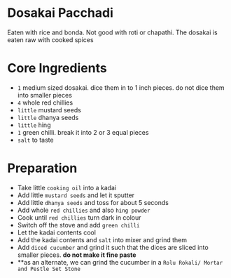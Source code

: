 # Dosakai Pacchadi
Eaten with rice and bonda. Not good with roti or chapathi. The dosakai is eaten raw with cooked spices

# Core Ingredients
 - `1` medium sized dosakai. dice them in to 1 inch pieces. do not dice them into smaller pieces
 - `4` whole red chillies
 - `little` mustard seeds
 - `little` dhanya seeds
 - `little` hing
 - `1` green chilli. break it into 2 or 3 equal pieces
 - `salt` to taste

# Preparation
- Take little `cooking oil` into a kadai
- Add little `mustard seeds` and let it sputter
- Add little `dhanya seeds` and toss for about 5 seconds
- Add whole `red chillies` and also `hing powder`
- Cook until `red chillies` turn dark in colour
- Switch off the stove and add `green chilli`
- Let the kadai contents cool
- Add the kadai contents and `salt` into mixer and grind them
- Add `diced cucumber` and grind it such that the dices are sliced into smaller pieces. **do not make it fine paste**
- **as an alternate, we can grind the cucumber in a `Rolu Rokali/ Mortar and Pestle Set Stone`
